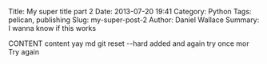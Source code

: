 Title: My super title part 2
Date: 2013-07-20 19:41
Category: Python
Tags: pelican, publishing
Slug: my-super-post-2
Author: Daniel Wallace
Summary: I wanna know if this works

CONTENT content yay md
git reset --hard added
and again
try once mor
Try again
